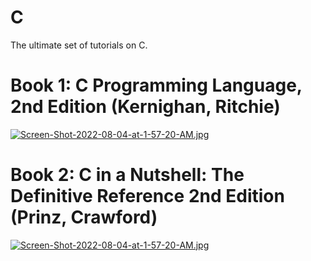 # C
The ultimate set of tutorials on C. 

# Book 1: C Programming Language, 2nd Edition (Kernighan, Ritchie)

[![Screen-Shot-2022-08-04-at-1-57-20-AM.jpg](https://i.postimg.cc/jSXkmv19/coding-in-C.jpg)](https://postimg.cc/nMFMBPNt)


# Book 2: C in a Nutshell: The Definitive Reference 2nd Edition (Prinz, Crawford)

[![Screen-Shot-2022-08-04-at-1-57-20-AM.jpg](https://i.postimg.cc/dQddPMBD/Screen-Shot-2022-08-04-at-1-57-20-AM.jpg)](https://postimg.cc/nMFMBPNt)

